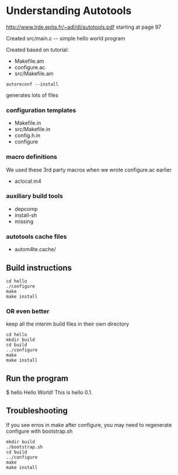 # Understanding Autotools

http://www.lrde.epita.fr/~adl/dl/autotools.pdf
starting at page 97

Created src/main.c -- simple hello world program

Created based on tutorial:
* Makefile.am
* configure.ac
* src/Makefile.am


```
autoreconf --install
```

generates lots of files

### configuration templates
* Makefile.in
* src/Makefile.in
* config.h.in
* configure

### macro definitions
We used these 3rd party macros when we wrote configure.ac earlier
* aclocal.m4

### auxiliary build tools
* depcomp
* install-sh
* missing

### autotools cache files
* autom4te.cache/

## Build instructions
```
cd hello
./configure
make
make install
```

### OR even better
keep all the interim build files in their own directory
```
cd hello
mkdir build
cd build
../configure
make
make install
```


## Run the program
$ hello
Hello World!
This is hello 0.1.


## Troubleshooting
If you see erros in make after configure, you may need to regenerate configure with bootstrap.sh
```
mkdir build
./bootstrap.sh
cd build
../configure
make
make install
```
